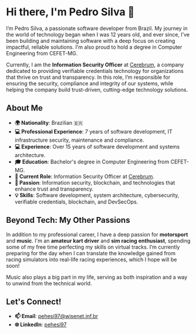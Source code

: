 # Hi there, I'm Pedro Silva 👋

I’m Pedro Silva, a passionate software developer from Brazil. My journey in the world of technology began when I was 12 years old, and ever since, I’ve been building and maintaining software with a deep focus on creating impactful, reliable solutions. I'm also proud to hold a degree in Computer Engineering from CEFET-MG.

Currently, I am the **Information Security Officer** at [Cerebrum](https://cerebrum.com), a company dedicated to providing verifiable credentials technology for organizations that thrive on trust and transparency. In this role, I’m responsible for ensuring the security, compliance and integrity of our systems, while helping the company build trust-driven, cutting-edge technology solutions.

## About Me
- **🌍 Nationality**: Brazilian 🇧🇷
- **💻 Professional Experience**: 7 years of software development, IT infrastructure security, maintenance and compliance.
- **💻 Experience**: Over 15 years of software development and systems architecture.
- **🎓 Education**: Bachelor's degree in Computer Engineering from CEFET-MG.
- **🚀 Current Role**: Information Security Officer at [Cerebrum](https://cerebrum.com).
- **🔐 Passion**: Information security, blockchain, and technologies that enhance trust and transparency.
- **💡 Skills**: Software development, system architecture, cybersecurity, verifiable credentials, blockchain, and DevSecOps.

## Beyond Tech: My Other Passions

In addition to my professional career, I have a deep passion for **motorsport** and **music**. I'm an **amateur kart driver** and **sim racing enthusiast**, spending some of my free time perfecting my skills on virtual tracks. I’m currently preparing for the day when I can translate the knowledge gained from racing simulators into real-life racing experiences, which I hope will be soon!

Music also plays a big part in my life, serving as both inspiration and a way to unwind from the technical world.

## Let's Connect!
- **📫 Email**: [pehesi97@wisenet.inf.br](mailto:pehesi97@wisenet.inf.br)
- **🌐 LinkedIn**: [pehesi97](https://linkedin.com/in/pehesi97)
